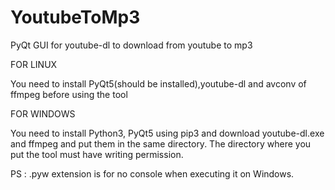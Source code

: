 # YoutubeToMp3
PyQt GUI for youtube-dl to download from youtube to mp3


FOR LINUX

You need to install PyQt5(should be installed),youtube-dl and avconv of ffmpeg before using the tool

FOR WINDOWS

You need to install Python3, PyQt5 using pip3 and download youtube-dl.exe and ffmpeg and put them in the same directory. The directory where you put the tool must have writing permission.

PS : .pyw extension is for no console when executing it on Windows.


